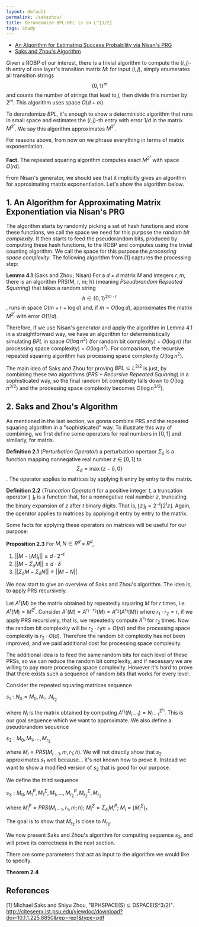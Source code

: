 ```yaml
---
layout: default
permalink: /sakszhou/
title: Derandomize BPL:BPL is in L^{3/2}
tags: Study
---
```


* [An Algorithm for Estimating Success Probability via Nisan's PRG](#algo)  
* [Saks and Zhou's Algorithm](#sakszhou)

Given a ROBP of our interest, there is a trivial algorithm to compute the $(i,j)$-th entry of one layer's transition matrix $M$: for input $(i,j)$, simply enumerates all transition strings $$\{0,1\}^m$$ and counts the number of strings that lead to $j$, then divide this number by $2^m$. This algorithm uses space $O(d+m)$.  

To derandomize $BPL$, it's enough to show a deterministic algorithm that runs in small space and estimates the $(i, j)$-th  entry with error $1/d$ in the matrix $M^{2^r}$. We say this algorithm approximates $M^{2^r}$. 

For reasons above, from now on we phrase everything in terms of matrix exponentiation.  

**Fact.** The repeated squaring algorithm computes exact $M^{2^r}$ with space $O(rd)$.  

From Nisan's generator, we should see that it implicitly gives an algorithm for approximating matrix exponentiation. Let's show the algorithm below.


## <a name="algo"></a> 1. An Algorithm for Approximating Matrix Exponentiation via Nisan's PRG 

The algorithm starts by randomly picking a set of hash functions and store these functions, we call the space we need for this purpose the *random bit complexity*.  It then starts to feed the pseudorandom bits, produced by computing these hash functions, to the ROBP and computes using the trivial counting algorithm. We call the space for this purpose the *processing space complexity*. The following algorithm from [1] captures the processing step:  

**Lemma 4.1** (Saks and Zhou; Nisan) For a $d\times d$ matrix $M$ and integers $r, m$, there is an algorithm PRS(M, r, m; h) (meaning *Pseudorandom Repeated Squaring*) that takes a random string $$h\in \{0,1\}^{2m\cdot r}$$, runs in space $O(m+r+\log d)$ and, if $m= O(\log d)$, approximates the matrix $M^{2^r}$ with error $O(1/d)$.

Therefore, if we use Nisan's generator and apply the algorithm in Lemma 4.1 in a straightforward way, we have an algorithm for deterministically simulating $BPL$ in space $O(\log n^2)$ (for random bit complexity) + $O(\log n)$ (for processing space complexity) = $O(\log n^2)$. For comparison, the recursive repeated squaring algorithm has processing space complexity $O(\log n^2)$.   

The main idea of Saks and Zhou for proving $BPL\subseteq L^{3/2}$ is just, by combining these two algorithms (*PRS + Recursive Repeated Squaring*) in a sophisticated way, so the final random bit complexity falls down to $O(\log n^{3/2})$ and the processing space complexity becomes $O(\log n^{3/2})$.  

## 2. <a name="sakszhou"></a> Saks and Zhou's Algorithm  

As mentioned in the last section, we gonna combine PRS and the repeated squaring algorithm in a "sophisticated" way. To illustrate this way of combining, we first define some operators for real numbers in $[0,1]$ and similarly, for matrix.  

**Definition 2.1** (*Perturbation Operator*) a perturbation opertaor $\Sigma_\delta$ is a function mapping nonnegative real number $z\in [0,1]$ to $$\Sigma_\delta = \max \{z-\delta, 0\}$$. The operator applies to matrices by applying it entry by entry to the matrix.  

**Definition 2.2** (*Truncation Operator*) for a positive integer $t$, a truncation operator $\lfloor\  \rfloor_t$ is a function that, for a nonnegative real number $z$, truncating the binary expansion of $z$ after $t$ binary digits. That is, $\lfloor z\rfloor _t = 2^{-t} \lfloor 2^t z\rfloor$. Again, the operator applies to matrices by applying it entry by entry to the matrix.  

Some facts for applying these operators on matrices will be useful for our purpose:  

**Proposition 2.3** For $M, N \in R^d\times R^d$,

1. $\lvert\lvert M - \lfloor M \rfloor_t \rvert\rvert \leq d\cdot 2^{-t}$  
2. $\lvert\lvert M - \Sigma_\delta M  \rvert\rvert \leq d\cdot \delta$  
3. $\lvert\lvert \Sigma_\delta M - \Sigma_\delta N\rvert\rvert \leq \lvert\lvert M - N\rvert\rvert$  

We now start to give an overview of Saks and Zhou's algorithm. The idea is, to apply PRS recursively.  

Let $A^r(M)$ be the matrix obtained by repeatedly squaring $M$ for $r$ times, i.e. $A^r(M) = M^{2^r}$. Consider $A^r(M) = A^{r_1\cdot r_2}(M) = A^{r_2}(A^{r_1}(M))$ where $r_1 \cdot r_2 = r$, if we apply PRS recursively, that is, we repeatedly compute $A^{r_1}$ for $r_2$ times. Now the random bit complexity will be $r_2\cdot r_1 m = O(rd)$ and the processing space complexity is $r_2\cdot O(d)$. Therefore the random bit complexity has not been improved, and we paid additional cost for processing space complexity.  

The additional idea is to feed the same random bits for each level of these PRSs, so we can reduce the random bit complexity, and if necessary we are willing to pay more processing space complexity. However it's hard to prove that there exists such a sequence of random bits that works for every level.  

Consider the repeated squaring matrices sequence  

$s_1:N_0=M_0, N_1 \ldots N_{r_2}$  

where $N_i$ is the matrix obtained by computing $A^{r_1}(N_{i-1})= N^{2^{r_1}}_{i-1}$. This is our goal sequence which we want to approximate.  We also define a pseudorandom sequence   

$s_2:M_0, M_1, \ldots, M_{r_2}$   

where $M_i = PRS(M_{i-1}, m, r_1; h)$. We will not directly show that $s_2$ approximates $s_1$ well because... it's not known how to prove it. Instead we want to show a modified version of $s_2$ that is good for our purpose.  

We define the third sequence  

$s_3:M_0, M^P_1, M^\Sigma_1, M_1, \ldots, M^P_{r_2}, M^\Sigma_{r_2}, M_{r_2}$  

where $M^P_i = PRS(M_{i-1}, r_1, m; h)$; $M^\Sigma_i = \Sigma_{\delta_i}M^P_i$; $M_i = \lfloor M^\Sigma_i \rfloor_t$. 

The goal is to show that $M_{r_2}$ is close to $N_{r_2}$.  

We now present Saks and Zhou's algorithm for computing sequence $s_3$, and will prove its correctness in the next section.  

There are some parameters that act as input to the algorithm  we would like to specify. 

**Theorem 2.4** 



## References  

[1] Michael Saks and Shiyu Zhou, "BPHSPACE(S) ⊆ DSPACE(S^3/2)". http://citeseerx.ist.psu.edu/viewdoc/download?doi=10.1.1.225.8850&rep=rep1&type=pdf 

